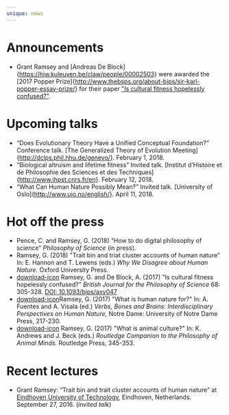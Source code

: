 ```yaml
---
unique: news
---
```



# Announcements

*   Grant Ramsey and [Andreas De Block]{https://hiw.kuleuven.be/claw/people/00002503} were awarded the [2017 Popper Prize]{http://www.thebsps.org/about-bjps/sir-karl-popper-essay-prize/} for their paper  ["Is cultural fitness hopelessly confused?"](/papers/2015-bjps-cultural-fitness-advance-access.pdf).

# Upcoming talks


*	“Does Evolutionary Theory Have a Unified Conceptual Foundation?” Conference talk. [The Generalized Theory of Evolution Meeting]{http://dclps.phil.hhu.de/genevo/}. February 1, 2018.
*	“Biological altruism and lifetime fitness” Invited talk. [Institut d’Histoire et de Philosophie des Sciences et des Techniques]{http://www.ihpst.cnrs.fr/en}. February 12, 2018.
*	“What Can Human Nature Possibly Mean?” Invited talk. [University of Oslo]{http://www.uio.no/english/}. April 11, 2018.



# Hot off the press


*   Pence, C. and Ramsey, G. (2018) “How to do digital philosophy of science” _Philosophy of Science_ (in press).
*   Ramsey, G. (2018) "Trait bin and triat cluster accounts of human nature" In: E. Hannon and T. Lewens (eds.) _Why We Disagree about Human Nature._ Oxford University Press.
*   [download-icon](/papers/2015-bjps-cultural-fitness-advance-access.pdf) Ramsey, G. and De Block, A. (2017) "Is cultural fitness hopelessly confused?" _British Journal for the Philosophy of Science_ 68: 305-328. [DOI: 10.1093/bjps/axv047](http://dx.doi.org/10.1093/bjps/axv047)
*   [download-icon](/papers/2017-human_nature_for.pdf)Ramsey, G. (2017) "What is human nature for?" In: A. Fuentes and A. Visala (ed.) _Verbs, Bones and Brains: Interdisciplinary Perspectives on Human Nature,_ Notre Dame: University of Notre Dame Press, 217-230.
*   [download-icon](/papers/2017-animal-culture.pdf) Ramsey, G. (2017) "What is animal culture?" In: K. Andrews and J. Beck (eds.) _Routledge Companion to the Philosophy of Animal Minds._ Routledge Press, 345-353.





# Recent lectures

*	Grant Ramsey: “Trait bin and trait cluster accounts of human nature” at [Eindhoven University of Technology](https://www.tue.nl/en/), Eindhoven, Netherlands. September 27, 2016. (_invited talk_) 

